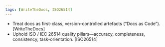 ```yaml
---
tags: [WriteTheDocs, ISO26514]
---
```

* Treat docs as first-class, version-controlled artefacts (“Docs as Code”). [WriteTheDocs]
* Uphold ISO / IEC 26514 quality pillars—accuracy, completeness, consistency, task-orientation. [ISO26514]
